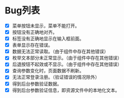 # Bug列表

- [X] 菜单按钮未显示，菜单不能打开。
- [X] 按钮没有正确地对齐。
- [X] 标签没有正确地显示在输入框前面。
- [X] 表单显示存在错误。
- [X] 数据无法正常读取。（由于组件中存在其他错误）
- [X] 枚举文本部分未正常显示。（由于组件中存在其他错误）
- [X] 后退按钮不起效或不显示。（由于组件中存在其他错误）
- [X] 查询参数变化时，页面数据不刷新。
- [X] 无法正常登录注册。（验证错误的情况除外）
- [X] 得到后台参数验证数据。
- [X] 得到后台参数验证信息，即资源文件中的本地化文本。
